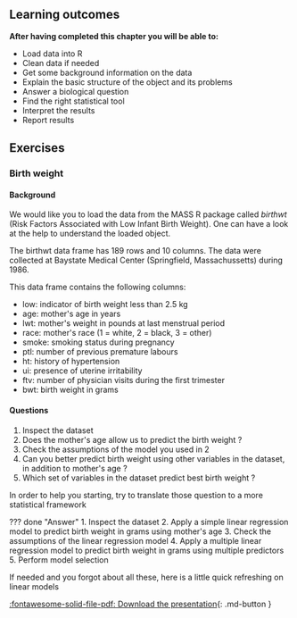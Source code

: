 ## Learning outcomes

**After having completed this chapter you will be able to:**

- Load data into R
- Clean data if needed
- Get some background information on the data
- Explain the basic structure of the object and its problems
- Answer a biological question 
- Find the right statistical tool
- Interpret the results
- Report results

## Exercises

### Birth weight

#### Background

We would like you to load the data from the MASS R package called _birthwt_ (Risk Factors Associated with Low Infant Birth Weight). One can have a look at the help to understand the loaded object.

The birthwt data frame has 189 rows and 10 columns. The data were collected at Baystate Medical Center (Springfield, Massachussetts) during 1986.

This data frame contains the following columns:

- low: indicator of birth weight less than 2.5 kg
- age: mother's age in years
- lwt: mother's weight in pounds at last menstrual period
- race: mother's race (1 = white, 2 = black, 3 = other)
- smoke: smoking status during pregnancy
- ptl: number of previous premature labours
- ht: history of hypertension
- ui: presence of uterine irritability
- ftv: number of physician visits during the first trimester
- bwt: birth weight in grams

#### Questions

1. Inspect the dataset
2. Does the mother's age allow us to predict the birth weight ?
3. Check the assumptions of the model you used in 2
4. Can you better predict birth weight using other variables in the dataset, in
addition to mother's age ?
5. Which set of variables in the dataset predict best birth weight ?

In order to help you starting, try to translate those question to a more statistical framework

??? done "Answer"
	1. Inspect the dataset
	2. Apply a simple linear regression model to predict birth weight in grams using mother's age
	3. Check the assumptions of the linear regression model
	4. Apply a multiple linear regression model to predict birth weight in grams using multiple predictors
	5. Perform model selection
	
If needed and you forgot about all these, here is a little quick refreshing on linear models

[:fontawesome-solid-file-pdf: Download the presentation](../../assets/pdf/AS22_1.pdf){: .md-button }
